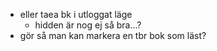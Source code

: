 <!-- * gör så man ej kan lägga till i läs-lista  -->
* eller taea bk i utloggat läge
    * hidden är nog ej så bra...?
* gör så man kan markera en tbr bok som läst?
